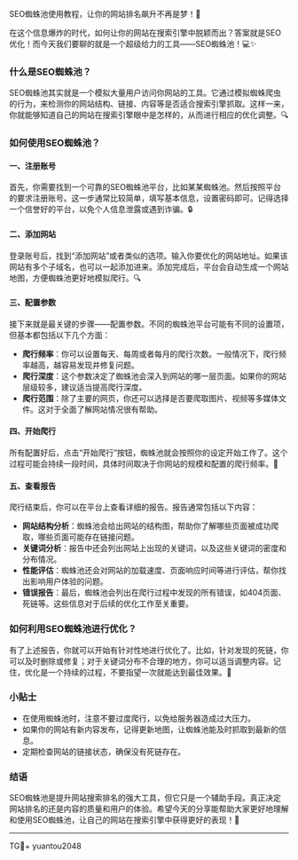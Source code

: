 SEO蜘蛛池使用教程，让你的网站排名飙升不再是梦！🚀

在这个信息爆炸的时代，如何让你的网站在搜索引擎中脱颖而出？答案就是SEO优化！而今天我们要聊的就是一个超级给力的工具——SEO蜘蛛池！💻✨

### 什么是SEO蜘蛛池？

SEO蜘蛛池其实就是一个模拟大量用户访问你网站的工具。它通过模拟蜘蛛爬虫的行为，来检测你的网站结构、链接、内容等是否适合搜索引擎抓取。这样一来，你就能够知道自己的网站在搜索引擎眼中是怎样的，从而进行相应的优化调整。🔍

### 如何使用SEO蜘蛛池？

#### 一、注册账号

首先，你需要找到一个可靠的SEO蜘蛛池平台，比如某某蜘蛛池。然后按照平台的要求注册账号。这一步通常比较简单，填写基本信息，设置密码即可。记得选择一个信誉好的平台，以免个人信息泄露或遇到诈骗。🔒

#### 二、添加网站

登录账号后，找到“添加网站”或者类似的选项。输入你要优化的网站地址。如果该网站有多个子域名，也可以一起添加进来。添加完成后，平台会自动生成一个网站地图，方便蜘蛛池更好地模拟爬行。🔍

#### 三、配置参数

接下来就是最关键的步骤——配置参数。不同的蜘蛛池平台可能有不同的设置项，但基本都包括以下几个方面：

- **爬行频率**：你可以设置每天、每周或者每月的爬行次数。一般情况下，爬行频率越高，越容易发现并修复问题。
- **爬行深度**：这个参数决定了蜘蛛池会深入到网站的哪一层页面。如果你的网站层级较多，建议适当提高爬行深度。
- **爬行范围**：除了主要的网页，你还可以选择是否要爬取图片、视频等多媒体文件。这对于全面了解网站情况很有帮助。

#### 四、开始爬行

所有配置好后，点击“开始爬行”按钮，蜘蛛池就会按照你的设定开始工作了。这个过程可能会持续一段时间，具体时间取决于你网站的规模和配置的爬行频率。🚀

#### 五、查看报告

爬行结束后，你可以在平台上查看详细的报告。报告通常包括以下内容：

- **网站结构分析**：蜘蛛池会给出网站的结构图，帮助你了解哪些页面被成功爬取，哪些页面可能存在链接问题。
- **关键词分析**：报告中还会列出网站上出现的关键词，以及这些关键词的密度和分布情况。
- **性能评估**：蜘蛛池还会对网站的加载速度、页面响应时间等进行评估，帮你找出影响用户体验的问题。
- **错误报告**：最后，蜘蛛池会列出在爬行过程中发现的所有错误，如404页面、死链等。这些信息对于后续的优化工作至关重要。

### 如何利用SEO蜘蛛池进行优化？

有了上述报告，你就可以开始有针对性地进行优化了。比如，针对发现的死链，你可以及时删除或修复；对于关键词分布不合理的地方，你可以适当调整内容。记住，优化是一个持续的过程，不要指望一次就能达到最佳效果。💪

### 小贴士

- 在使用蜘蛛池时，注意不要过度爬行，以免给服务器造成过大压力。
- 如果你的网站有新内容发布，记得更新地图，让蜘蛛池能及时抓取到最新的信息。
- 定期检查网站的链接状态，确保没有死链存在。

### 结语

SEO蜘蛛池是提升网站搜索排名的强大工具，但它只是一个辅助手段。真正决定网站排名的还是内容的质量和用户的体验。希望今天的分享能帮助大家更好地理解和使用SEO蜘蛛池，让自己的网站在搜索引擎中获得更好的表现！🌟

---

TG💪+ yuantou2048